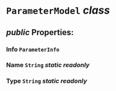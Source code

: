# <code><span title="">ParameterModel</span></code> *class*



## *public* Properties:

### Info <code><span title="Discovers the attributes of a parameter and provides access to parameter metadata.">ParameterInfo</span></code>



### Name <code><span title="Represents text as a sequence of UTF-16 code units.">String</span></code> *static* *readonly*



### Type <code><span title="Represents text as a sequence of UTF-16 code units.">String</span></code> *static* *readonly*



